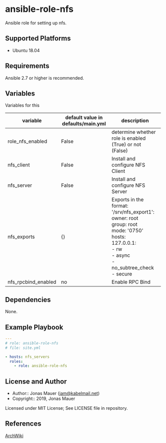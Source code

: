 # ansible-role-nfs

Ansible role for setting up nfs.

## Supported Platforms

* Ubuntu 18.04

## Requirements

Ansible 2.7 or higher is recommended.

## Variables

Variables for this

| variable | default value in defaults/main.yml | description |
| -------- | ---------------------------------- | ----------- |
| role_nfs_enabled | False | determine whether role is enabled (True) or not (False) |
| nfs_client | False | Install and configure NFS Client |
| nfs_server | False | Install and configure NFS Server |
| nfs_exports | {} | Exports in the format:<br>'/srv/nfs_export1':<br>owner: root<br>group: root<br>mode: '0750'<br>hosts:<br>127.0.0.1:<br> - rw<br>- async<br>- no_subtree_check<br>- secure |
| nfs_rpcbind_enabled | no | Enable RPC Bind |

## Dependencies

None.

## Example Playbook

```yaml
---
# role: ansible-role-nfs
# file: site.yml

- hosts: nfs_servers
  roles:
    - role: ansible-role-nfs
```

## License and Author

- Author:: Jonas Mauer (<jam@kabelmail.net>)
- Copyright:: 2019, Jonas Mauer

Licensed under MIT License;
See LICENSE file in repository.

## References

[ArchWiki](https://wiki.archlinux.org/)
